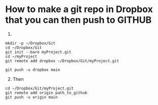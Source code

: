 # How to make a git repo in Dropbox that you can then push to GITHUB

1.

```console
mkdir -p ~/Dropbox/Git
cd ~/Dropbox/Git
git init --bare myProject.git
cd ~/myProject
git remote add dropbox ~/Dropbox/Git/myProject.git

git push -u dropbox main
```

2.  Then

```console
cd ~/Dropbox/Git/myProject.git
git remote add origin path_to_github
git push -u origin main
```
